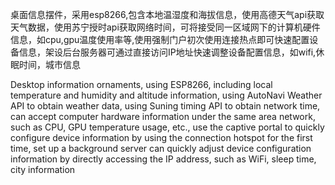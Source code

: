桌面信息摆件，采用esp8266,包含本地温湿度和海拔信息，使用高德天气api获取天气数据，使用苏宁授时api获取网络时间，可将接受同一区域网下的计算机硬件信息，如cpu,gpu温度使用率等,使用强制门户初次使用连接热点即可快速配置设备信息，架设后台服务器可通过直接访问IP地址快速调整设备配置信息，如wifi,休眠时间，城市信息

Desktop information ornaments, using ESP8266, including local temperature and humidity and altitude information, using AutoNavi Weather API to obtain weather data, using Suning timing API to obtain network time, can accept computer hardware information under the same area network, such as CPU, GPU temperature usage, etc., use the captive portal to quickly configure device information by using the connection hotspot for the first time, set up a background server can quickly adjust device configuration information by directly accessing the IP address, such as WiFi, sleep time, city information